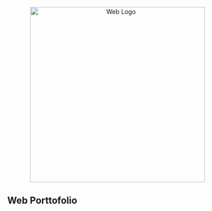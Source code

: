 <p align="center"><a href="https://ibb.co/YhKbRLF" target="_blank"><img src="https://i.ibb.co/w4bY0zF/web.jpg" width="400" alt="Web Logo"></a></p>

## Web Porttofolio

